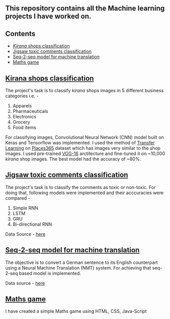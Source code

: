 ## This repository contains all the Machine learning projects I have worked on.
## **Contents**
- [*Kirana* shops classification](#kirana-shops-classification)
- [Jigsaw toxic comments classification](#jigsaw-toxic-comments-classification)
- [Seq-2-seq model for machine translation](#seq-2-seq-model-for-machine-translation)
- [Maths game](#maths-game)

## [**Kirana shops classification**](https://github.com/jainsid07/Siddham-Jain/tree/master/kirana%20shops%20classification)
The project's task is to classify *kirana* shops images in 5 different business categories i.e. - 
1. Apparels
2. Pharmaceuticals
3. Electronics
4. Grocery
5. Food items

For classifying images, Convolutional Neural Network (CNN) model built on Keras and Tensorflow was implemented. I used the method of [Transfer Learning](https://machinelearningmastery.com/transfer-learning-for-deep-learning/) on [Places365](http://places2.csail.mit.edu/) dataset which has images very similar to the shop images. 
I used pre-trained [VGG-16](https://towardsdatascience.com/step-by-step-vgg16-implementation-in-keras-for-beginners-a833c686ae6c) arctitecture and fine-tuned it on ~10,000 *kirana* shop images. The best model had the accuracy of ~80%.

## [**Jigsaw toxic comments classification**](https://github.com/jainsid07/Siddham-Jain/tree/master/Jigsaw--toxic-comments-classification)
The project's task is to classify the comments as toxic or non-toxic. For doing that, following models were implemented and their acccuracies were compared - 
1. Simple RNN
2. LSTM
3. GRU
4. Bi-directional RNN

Data Source - [here](https://www.kaggle.com/c/jigsaw-multilingual-toxic-comment-classification/data)

## [**Seq-2-seq model for machine translation**](https://github.com/jainsid07/Siddham-Jain/tree/master/Machine%20translation)
The objective is to convert a German sentence to its English counterpart using a Neural Machine Translation (NMT) system. For achieving that seq-2-seq based model is implemented. 

Data source - [here](http://www.manythings.org/anki/deu-eng.zip)

## [**Maths game**](https://github.com/jainsid07/Siddham-Jain/tree/master/Maths%20game)
I have created a simple Maths game using HTML, CSS, Java-Script









